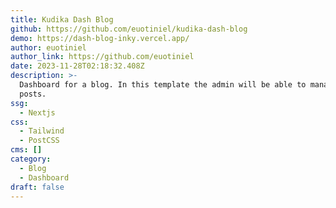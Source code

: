 ```yaml
---
title: Kudika Dash Blog
github: https://github.com/euotiniel/kudika-dash-blog
demo: https://dash-blog-inky.vercel.app/
author: euotiniel
author_link: https://github.com/euotiniel
date: 2023-11-28T02:18:32.408Z
description: >-
  Dashboard for a blog. In this template the admin will be able to manage your
  posts.
ssg:
  - Nextjs
css:
  - Tailwind
  - PostCSS
cms: []
category:
  - Blog
  - Dashboard
draft: false
---
```

